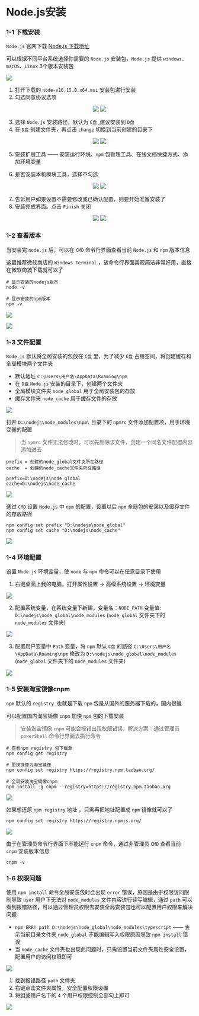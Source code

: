 # Node.js安装



### 1-1 下载安装

`Node.js` 官网下载 [Node.js 下载地址](https://nodejs.org/zh-cn/)

可以根据不同平台系统选择你需要的 `Node.js` 安装包，`Node.js` 提供 `windows`、`macOS`、`Linux` 3个版本安装包



![](https://raw.githubusercontent.com/xiaofeilalala/DocsPics/main/imgs/image-20220601211532250.png)



1. 打开下载的 `node-v16.15.0.x64.msi` 安装包进行安装
2. 勾选同意协议选项



<div style='text-align: center'>
    <img src="https://raw.githubusercontent.com/xiaofeilalala/DocsPics/main//imgs/image-20220601212125924.png">
    <img src="https://raw.githubusercontent.com/xiaofeilalala/DocsPics/main//imgs/image-20220601212159233.png">
</div>


3. 选择 `Node.js` 安装路径，默认为 `C盘` ,建议安装到 `D盘`
4. 在 `D盘` 创建文件夹，再点击 `change` 切换到当前创建的目录下



<div style='text-align: center'>
    <img src="https://raw.githubusercontent.com/xiaofeilalala/DocsPics/main//imgs/image-20220601212220472.png">
    <img src="https://raw.githubusercontent.com/xiaofeilalala/DocsPics/main//imgs/image-20220601212304181.png">
</div>


5. 安装扩展工具 —— 安装运行环境、`npm` 包管理工具、在线文档快捷方式、添加环境变量

6. 是否安装本机模块工具，选择不勾选



<div style='text-align: center'>
    <img src="https://raw.githubusercontent.com/xiaofeilalala/DocsPics/main//imgs/image-20220601212559457.png">
    <img src="https://raw.githubusercontent.com/xiaofeilalala/DocsPics/main//imgs/image-20220601212712052.png">
</div>


7. 告诉用户如果设置不需要修改或已确认配置，则要开始准备安装了
8. 安装完成界面。点击 `Finish` 关闭



<div style='text-align: center'>
    <img src="https://raw.githubusercontent.com/xiaofeilalala/DocsPics/main//imgs/image-20220601212729422.png">
    <img src="https://raw.githubusercontent.com/xiaofeilalala/DocsPics/main//imgs/image-20220601212800031.png">
</div>


### 1-2 查看版本

当安装完 `node.js` 后，可以在 `CMD` 命令行界面查看当前 `Node.js` 和 `npm` 版本信息

这里推荐微软商店的 `Windows Terminal` ，该命令行界面美观简洁非常好用，直接在微软商城下载就可以了

```shell
# 显示安装的nodejs版本
node -v 

# 显示安装的npm版本
npm -v
```

![](https://raw.githubusercontent.com/xiaofeilalala/DocsPics/main/imgs/image-20220601212926573.png)



![](https://raw.githubusercontent.com/xiaofeilalala/DocsPics/main/imgs/image-20220601213027789.png)



### 1-3 文件配置

`Node.js` 默认将全局安装的包放在 `C盘` 里，为了减少 `C盘` 占用空间，将创建缓存和全局模块两个文件夹

* 默认地址 `C:\Users\用户名\AppData\Roaming\npm`
* 在 `D盘` `Node.js` 安装的目录下，创建两个文件夹
* 全局模块文件夹 `node_global` 用于全局安装包的存放
* 缓存文件夹 `node_cache` 用于缓存文件的存放

![](https://raw.githubusercontent.com/xiaofeilalala/DocsPics/main/imgs/image-20220601213309032.png)



打开 `D:\nodejs\node_modules\npm\` 目录下的 `npmrc` 文件添加配置项，用于环境变量的配置

> 当 `npmrc` 文件无法修改时，可以先删除该文件，创建一个同名文件配置内容添加进去

```shell
prefix = 创建的node_global文件夹所在路径
cache  = 创建的node_cache文件夹所在路径

prefix=D:\nodejs\node_global
cache=D:\nodejs\node_cache
```

![](https://raw.githubusercontent.com/xiaofeilalala/DocsPics/main/imgs/image-20220601214638195.png)



通过 `CMD` 设置 `Node.js` 中 `npm` 的配置，设置以后 `npm` 全局包的安装以及缓存文件的存放路径

```shell
npm config set prefix "D:\nodejs\node_global"
npm config set cache "D:\nodejs\node_cache"
```

![](https://raw.githubusercontent.com/xiaofeilalala/DocsPics/main/imgs/image-20220601213440616.png)



### 1-4 环境配置

设置 `Node.js` 环境变量，使 `node` 与 `npm` 命令可以在任意目录下使用

1. 右键桌面上我的电脑，打开属性设置 -> 高级系统设置 -> 环境变量

![](https://raw.githubusercontent.com/xiaofeilalala/DocsPics/main/imgs/image-20220601214800772.png)



2. 配置系统变量，在系统变量下新建，变量名：`NODE_PATH` 变量值: `D:\nodejs\node_global\node_modules` (`node_global` 文件夹下的 `node_modules` 文件夹)

![](https://raw.githubusercontent.com/xiaofeilalala/DocsPics/main/imgs/image-20220601215154674.png)



3. 配置用户变量中 `Path`  变量，将 `npm` 默认 `C盘` 的路径 `C:\Users\用户名\AppData\Roaming\npm` 修改为  `D:\nodejs\node_global\node_modules` (`node_global` 文件夹下的 `node_modules` 文件夹)

![](https://raw.githubusercontent.com/xiaofeilalala/DocsPics/main/imgs/image-20220601215625635.png)





### 1-5 安装淘宝镜像cnpm

`npm` 默认的 `registry` ,也就是下载 `npm` 包是从国外的服务器下载的，国内很慢

可以配置国内淘宝镜像 `cnpm` 加快 `npm` 包的下载安装

> 安装淘宝镜像 `cnpm` 可能会报错出现权限错误，解决方案：通过管理员 `powerShell` 命令行界面去执行命令

```shell
# 查看npm registry 包下载源
npm config get registry

# 更换镜像为淘宝镜像
npm config set registry https://registry.npm.taobao.org/

# 全局安装淘宝镜像cnpm
npm install -g cnpm --registry=https://registry.npm.taobao.org
```



![](https://raw.githubusercontent.com/xiaofeilalala/DocsPics/main/imgs/image-20220601220541266.png)



如果想还原 `npm registry` 地址  ，只需再把地址配置成 `npm` 镜像就可以了

```shell
npm config set registry https://registry.npmjs.org/
```



![](https://raw.githubusercontent.com/xiaofeilalala/DocsPics/main/imgs/image-20220601220614269.png)



由于在管理员命令行界面下不能运行 `cnpm` 命令，通过非管理员 `CMD` 查看当前 `cnpm` 安装版本信息

```shell
cnpm -v
```



### 1-6 权限问题

使用 `npm install` 命令全局安装包时会出现 `error` 错误，原因是由于权限访问限制导致 `user` 用户下无法对 `node_modules` 文件内容进行读写编辑，通过 `path` 可以看到报错路径，可以通过管理员权限去安装全局安装包也可以配置用户权限来解决问题

* `npm ERR! path D:\nodejs\node_global\node_modules\typescript` —— 表示当前目录文件夹 `node_global` 不能编辑写入权限原因导致 `npm install` 错误
* 当 `node_cache` 文件夹也出现此问题时，只需设置当前文件夹属性安全设置，配置用户的访问权限即可



![](https://raw.githubusercontent.com/xiaofeilalala/DocsPics/main/imgs/image-20220605235411307.png)

1. 找到报错路径 `path` 文件夹
2. 右键点击文件夹属性，安全配置权限设置
3. 将组或用户名下的 `4` 个用户权限控制全部勾上即可

![](https://raw.githubusercontent.com/xiaofeilalala/DocsPics/main/imgs/image-20220606000936542.png)
